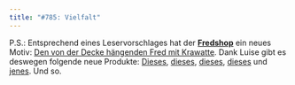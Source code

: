 ```yaml
---
title: "#785: Vielfalt"
---
```


P.S.: Entsprechend eines Leservorschlages hat der <a href="http://www.spreadshirt.net/shop.php?sid=125913"><strong>Fredshop</strong></a> ein neues Motiv: <a href="http://125913.spreadshirt.net/de/DE/Shop/Index/design/design/decke-4331300">Den von der Decke hängenden Fred mit Krawatte</a>.
Dank Luise gibt es deswegen folgende neue Produkte:
<a href="http://125913.spreadshirt.net/de/DE/Shop/Article/Index/article/Fred-an-der-Decke-5844986">Dieses</a>, <a href="http://125913.spreadshirt.net/de/DE/Shop/Article/Index/article/Fred-an-der-Decke-5844987">dieses</a>, <a href="http://125913.spreadshirt.net/de/DE/Shop/Article/Index/article/Fred-an-der-Decke-5844983">dieses</a>, <a href="http://125913.spreadshirt.net/de/DE/Shop/Article/Index/article/Fred-an-der-Decke-5844989">dieses</a> und <a href="http://125913.spreadshirt.net/de/DE/Shop/Article/Index/article/Fred-an-der-Decke-5844988">jenes</a>.
Und so.
